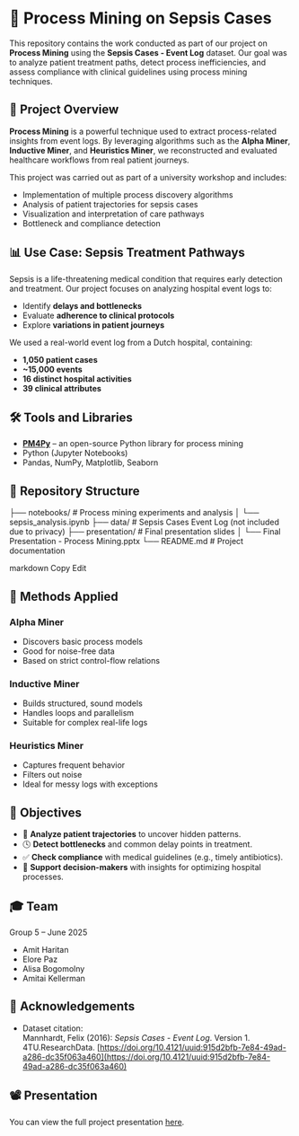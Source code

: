 # 🏥 Process Mining on Sepsis Cases

This repository contains the work conducted as part of our project on **Process Mining** using the **Sepsis Cases - Event Log** dataset. Our goal was to analyze patient treatment paths, detect process inefficiencies, and assess compliance with clinical guidelines using process mining techniques.

## 📂 Project Overview

**Process Mining** is a powerful technique used to extract process-related insights from event logs. By leveraging algorithms such as the **Alpha Miner**, **Inductive Miner**, and **Heuristics Miner**, we reconstructed and evaluated healthcare workflows from real patient journeys.

This project was carried out as part of a university workshop and includes:
- Implementation of multiple process discovery algorithms
- Analysis of patient trajectories for sepsis cases
- Visualization and interpretation of care pathways
- Bottleneck and compliance detection

## 📊 Use Case: Sepsis Treatment Pathways

Sepsis is a life-threatening medical condition that requires early detection and treatment. Our project focuses on analyzing hospital event logs to:
- Identify **delays and bottlenecks**
- Evaluate **adherence to clinical protocols**
- Explore **variations in patient journeys**

We used a real-world event log from a Dutch hospital, containing:
- **1,050 patient cases**
- **~15,000 events**
- **16 distinct hospital activities**
- **39 clinical attributes**

## 🛠️ Tools and Libraries

- [**PM4Py**](https://pm4py.fit.fraunhofer.de/) – an open-source Python library for process mining
- Python (Jupyter Notebooks)
- Pandas, NumPy, Matplotlib, Seaborn

## 📁 Repository Structure

├── notebooks/ # Process mining experiments and analysis
│ └── sepsis_analysis.ipynb
├── data/ # Sepsis Cases Event Log (not included due to privacy)
├── presentation/ # Final presentation slides
│ └── Final Presentation - Process Mining.pptx
└── README.md # Project documentation

markdown
Copy
Edit

## 🧠 Methods Applied

### Alpha Miner
- Discovers basic process models
- Good for noise-free data
- Based on strict control-flow relations

### Inductive Miner
- Builds structured, sound models
- Handles loops and parallelism
- Suitable for complex real-life logs

### Heuristics Miner
- Captures frequent behavior
- Filters out noise
- Ideal for messy logs with exceptions

## 🎯 Objectives

- 🔎 **Analyze patient trajectories** to uncover hidden patterns.
- 🕓 **Detect bottlenecks** and common delay points in treatment.
- ✅ **Check compliance** with medical guidelines (e.g., timely antibiotics).
- 🧭 **Support decision-makers** with insights for optimizing hospital processes.

## 🎓 Team

Group 5 – June 2025  
- Amit Haritan  
- Elore Paz  
- Alisa Bogomolny  
- Amitai Kellerman

## 📝 Acknowledgements

- Dataset citation:  
  Mannhardt, Felix (2016): *Sepsis Cases - Event Log*. Version 1. 4TU.ResearchData. [https://doi.org/10.4121/uuid:915d2bfb-7e84-49ad-a286-dc35f063a460](https://doi.org/10.4121/uuid:915d2bfb-7e84-49ad-a286-dc35f063a460)

## 📽️ Presentation

You can view the full project presentation [here](https://github.com/AmitHaritan1/Process-Mining/blob/main/Final%20Presentation%20-%20Process%20Mining.pptx).
